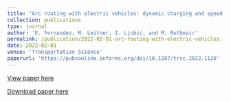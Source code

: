 ```yaml
---
title: "Arc routing with electric vehicles: dynamic charging and speed-dependent energy consumption"
collection: publications
type: journal
author: 'E. Fernandez, M. Leitner, I. Ljubić, and M. Ruthmair'
permalink: /publication/2022-02-01-arc-routing-with-electric-vehicles:-dynamic-charging-and-speed-dependent-energy-consumption
date: 2022-02-01
venue: 'Transportation Science'
paperurl: 'https://pubsonline.informs.org/doi/10.1287/trsc.2022.1126'
---
```

[View paper here](https://pubsonline.informs.org/doi/10.1287/trsc.2022.1126)

[Download paper here](http://www.optimization-online.org/DB_HTML/2019/06/7262.html)
